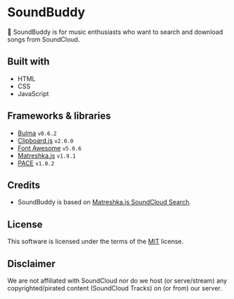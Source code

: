 # SoundBuddy

🎵 SoundBuddy is for music enthusiasts who want to search and download songs from SoundCloud.

## Built with

- HTML
- CSS
- JavaScript

## Frameworks & libraries

- [Bulma](https://bulma.io) `v0.6.2`
- [Clipboard.js](https://clipboardjs.com) `v2.0.0`
- [Font Awesome](https://fontawesome.com) `v5.0.6`
- [Matreshka.js](http://matreshka.io) `v1.9.1`
- [PACE](http://github.hubspot.com/pace/docs/welcome/) `v1.0.2`

## Credits

- SoundBuddy is based on [Matreshka.js SoundCloud Search](https://github.com/matreshkajs/examples-and-tutorials/tree/master/soundcloud-search).

## License

This software is licensed under the terms of the [MIT](LICENSE.md) license.

## Disclaimer

We are not affiliated with SoundCloud nor do we host (or serve/stream) any copyrighted/pirated content (SoundCloud Tracks) on (or from) our server.